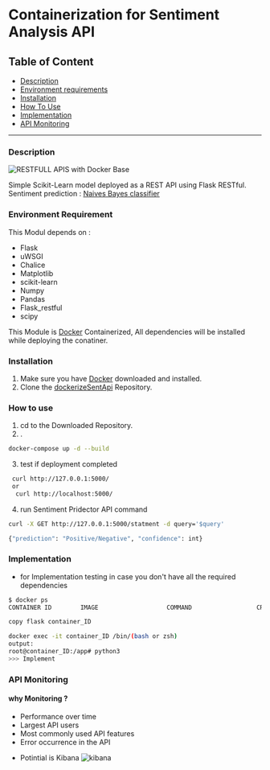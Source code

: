 # Containerization for Sentiment Analysis API

## Table of Content
- [Description](#description) 
- [Environment requirements](#environment-requirement)
- [Installation](#installation)
- [How To Use](#how-to-use)
- [Implementation](#implementation)
- [API Monitoring](#api-monitoring)

 ---

### Description 
 ![RESTFULL APIS with Docker Base](https://miro.medium.com/max/1400/1*FcigeCUocGksT_eaQ4JH9w.png)

 Simple Scikit-Learn model deployed as a REST API using Flask RESTful.
 Sentiment prediction : [Naives Bayes classifier](https://scikit-learn.org/stable/modules/generated/sklearn.naive_bayes.MultinomialNB.html)

### Environment Requirement

 This Modul depends on : 

- Flask
- uWSGI
- Chalice
- Matplotlib
- scikit-learn
- Numpy
- Pandas
- Flask_restful
- scipy

This Module is [Docker](https://docs.docker.com/) Containerized, All dependencies will be installed while deploying the conatiner.

### Installation

1. Make sure you have [Docker](https://docs.docker.com/get-docker/) downloaded and installed.
1. Clone the [dockerizeSentApi](https://github.com/ahmed-mahmoud-allmyhomes/dockerizeSentApi) Repository.

### How to use

1. cd to the Downloaded Repository.
2. .

```sh
docker-compose up -d --build
```

3. test if deployment completed 

```sh
 curl http://127.0.0.1:5000/
 or
  curl http://localhost:5000/
```

4. run Sentiment Pridector API command

```sh
curl -X GET http://127.0.0.1:5000/statment -d query='$query'

{"prediction": "Positive/Negative", "confidence": int}
```
### Implementation

- for Implementation testing in case you don't have all the required dependencies

```sh
$ docker ps
CONTAINER ID        IMAGE                   COMMAND                  CREATED             STATUS              PORTS  

copy flask container_ID 

docker exec -it container_ID /bin/(bash or zsh)
output:
root@container_ID:/app# python3
>>> Implement 
```
### API Monitoring 

#### why Monitoring ?

- Performance over time
- Largest API users
- Most commonly used API features
- Error occurrence in the API

* Potintial is Kibana 
![kibana](https://linagora.com/wp-content/uploads/2018/06/Kibana-logo-2.png)
